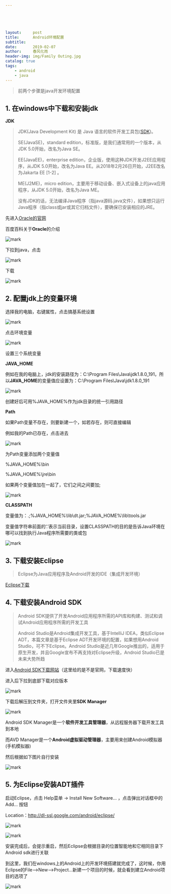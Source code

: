 ```yaml
---





layout:     post
title:      Android环境配置
subtitle:  
date:       2019-02-07
author:     春风化雨
header-img: img/Family Outing.jpg
catalog: true
tags:
    - android 
    - java
---
```


>  前两个步骤是java开发环境配置

## 1. 在windows中下载和安装jdk

**JDK**

> JDK(Java Development Kit) 是 Java 语言的软件开发工具包([SDK](https://baike.baidu.com/item/SDK))。
>
> SE(JavaSE)，standard edition，标准版，是我们通常用的一个版本，从JDK 5.0开始，改名为Java SE。
>
> EE(JavaEE)，enterprise edition，企业版，使用这种JDK开发J2EE应用程序，从JDK 5.0开始，改名为Java EE。从2018年2月26日开始，J2EE改名为Jakarta EE [1-2]  。
>
> ME(J2ME)，micro edition，主要用于移动设备、嵌入式设备上的java应用程序，从JDK 5.0开始，改名为Java ME。
>
> 没有JDK的话，无法编译Java程序（指java源码.java文件），如果想只运行Java程序（指class或jar或其它归档文件），要确保已安装相应的JRE。

先进入[Oracle的官网](https://www.oracle.com)

百度百科关于**Oracle**的介绍

![mark](http://plnzlwv2k.bkt.clouddn.com/blog/20190130/k3GF0kwmJ5iS.png?imageslim)

下拉到java，点击

![mark](http://plnzlwv2k.bkt.clouddn.com/blog/20190130/v03CRTfhcGxm.png?imageslim)

下载

![mark](http://plnzlwv2k.bkt.clouddn.com/blog/20190130/F712waosygO2.png?imageslim)

## 2. 配置jdk上的变量环境

选择我的电脑，右键属性，点击搞基系统设置

![mark](http://plnzlwv2k.bkt.clouddn.com/blog/20190130/aKH4VoTvlbkh.png?imageslim)

点击环境变量



![mark](http://plnzlwv2k.bkt.clouddn.com/blog/20190130/0bQOdov7Et9r.png?imageslim)

设置三个系统变量

**JAVA_HOME**

例如在我的电脑上，jdk的安装路径为：C:\Program Files\Java\jdk1.8.0_191，所以**JAVA_HOME**的变量值应设置为：C:\Program Files\Java\jdk1.8.0_191   

![mark](http://plnzlwv2k.bkt.clouddn.com/blog/20190131/IMdUAI4kWhvU.png?imageslim)

创建好后可用%JAVA_HOME%作为jdk目录的统一引用路径

**Path**

如果Path变量不存在，则要新建一个，如若存在，则可直接编辑

例如我的Path已存在，点击进去



![mark](http://plnzlwv2k.bkt.clouddn.com/blog/20190131/tQf6S3yeWAKL.png?imageslim)

为Path变量添加两个变量值

%JAVA_HOME%\bin

%JAVA_HOME%\jre\bin 

如果两个变量值加在一起了，它们之间之间要加;

![mark](http://plnzlwv2k.bkt.clouddn.com/blog/20190131/dgia9ndkh0gT.png?imageslim)

**CLASSPATH** 

变量值为：.;%JAVA_HOME%\lib\dt.jar;%JAVA_HOME%\lib\tools.jar 

变量值字符串前面的‘.’表示当前目录，设置CLASSPATH的目的是告诉Java环境在哪可以找到执行Java程序所需要的类或包

![mark](http://plnzlwv2k.bkt.clouddn.com/blog/20190131/HORvzTOSxjSC.png?imageslim)



## 3. **下载安装Eclipse**

> Eclipse为Java应用程序及Android开发的IDE（集成开发环境）

[Eclipse下载](https://www.eclipse.org/downloads/)



## 4. **下载安装Android SDK**

> Android SDK提供了开发Android应用程序所需的API库和构建、测试和调试Android应用程序所需的开发工具
>
> Android Studio是Android集成开发工具，基于IntelliJ IDEA，类似Eclipse ADT，本篇文章是基于Eclipse ADT开发环境的配置，如果想用Android Studio，可不下Eclipse。Android Studio是近几年Google推出的，适用于原生开发，并且Google宣布不再支持对Eclipse升级，Android Studio已是未来大势所趋

进入[Android SDK下载网站](https://www.androiddevtools.cn/)（这里给的是不是官网，下载速度快）

进入后下拉到底部下载对应版本

![mark](http://plnzlwv2k.bkt.clouddn.com/blog/20190207/rKnltWRSkvYK.png?imageslim)



下载后解压到文件夹，打开文件夹里**SDK Manager**

![mark](http://plnzlwv2k.bkt.clouddn.com/blog/20190207/ErCHbJk5dIfI.png?imageslim)

Android SDK Manager是一个**软件开发工具管理器**，从远程服务器下载开发工具到本地

而AVD Manager是一个**Android虚拟驱动管理器**，主要用来创建Android模拟器(手机模拟器)

然后根据如下图片自行安装

![mark](http://plnzlwv2k.bkt.clouddn.com/blog/20190207/ClUEK88ps9nz.png?imageslim)

## 5. **为Eclipse安装ADT插件**

启动Eclipse，点击 Help菜单 -> Install New Software… ，点击弹出对话框中的Add… 按钮

Location：http://dl-ssl.google.com/android/eclipse/

![mark](http://plnzlwv2k.bkt.clouddn.com/blog/20190207/0O4VBgtzrKNS.png?imageslim)

![mark](http://plnzlwv2k.bkt.clouddn.com/blog/20190207/m17erHsbivWr.png?imageslim)



安装完成后，会提示重启，然后Eclipse会根据目录的位置智能地和它相同目录下Android sdk进行关联

到这里，我们在windows上的Android上的开发环境搭建就完成了，这时候，你用Eclipse的File—>New—>Project...新建一个项目的时候，就会看到建立Android项目的选项了

![mark](http://plnzlwv2k.bkt.clouddn.com/blog/20190207/mOOBbCgruBPp.png?imageslim)